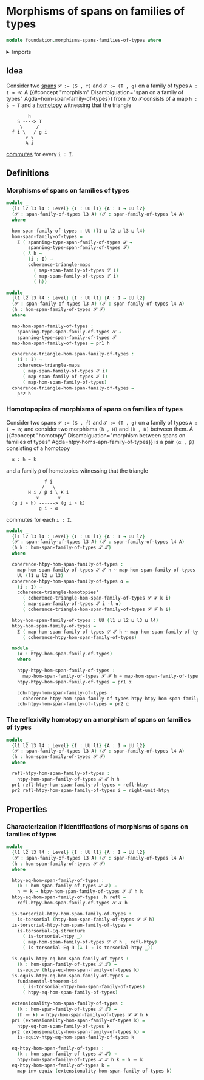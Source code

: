 # Morphisms of spans on families of types

```agda
module foundation.morphisms-spans-families-of-types where
```

<details><summary>Imports</summary>

```agda
open import foundation.commuting-triangles-of-homotopies
open import foundation.dependent-pair-types
open import foundation.equality-dependent-function-types
open import foundation.fundamental-theorem-of-identity-types
open import foundation.homotopy-induction
open import foundation.spans-families-of-types
open import foundation.structure-identity-principle
open import foundation.universe-levels
open import foundation.whiskering-homotopies

open import foundation-core.commuting-triangles-of-maps
open import foundation-core.equivalences
open import foundation-core.homotopies
open import foundation-core.identity-types
open import foundation-core.torsorial-type-families
```

</details>

## Idea

Consider two [spans](foundation.spans-families-of-types.md) `𝒮 := (S , f)` and `𝒯 := (T , g)` on a family of types `A : I → 𝒰`. A {{#concept "morphism" Disambiguation="span on a family of types" Agda=hom-span-family-of-types}} from `𝒮` to `𝒯` consists of a map `h : S → T` and a [homotopy](foundation-core.homotopies.md) witnessing that the triangle

```text
        h
    S ----> T
     \     /
  f i \   / g i
       ∨ ∨
       A i
```

[commutes](foundation-core.commuting-triangles-of-maps.md) for every `i : I`.

## Definitions

### Morphisms of spans on families of types

```agda
module _
  {l1 l2 l3 l4 : Level} {I : UU l1} {A : I → UU l2}
  (𝒮 : span-family-of-types l3 A) (𝒯 : span-family-of-types l4 A)
  where

  hom-span-family-of-types : UU (l1 ⊔ l2 ⊔ l3 ⊔ l4)
  hom-span-family-of-types =
    Σ ( spanning-type-span-family-of-types 𝒮 →
        spanning-type-span-family-of-types 𝒯)
      ( λ h →
        (i : I) →
        coherence-triangle-maps
          ( map-span-family-of-types 𝒮 i)
          ( map-span-family-of-types 𝒯 i)
          ( h))

module _
  {l1 l2 l3 l4 : Level} {I : UU l1} {A : I → UU l2}
  (𝒮 : span-family-of-types l3 A) (𝒯 : span-family-of-types l4 A)
  (h : hom-span-family-of-types 𝒮 𝒯)
  where

  map-hom-span-family-of-types :
    spanning-type-span-family-of-types 𝒮 →
    spanning-type-span-family-of-types 𝒯
  map-hom-span-family-of-types = pr1 h

  coherence-triangle-hom-span-family-of-types :
    (i : I) →
    coherence-triangle-maps
      ( map-span-family-of-types 𝒮 i)
      ( map-span-family-of-types 𝒯 i)
      ( map-hom-span-family-of-types)
  coherence-triangle-hom-span-family-of-types =
    pr2 h
```

### Homotopopies of morphisms of spans on families of types

Consider two spans `𝒮 := (S , f)` and `𝒯 := (T , g)` on a family of types `A : I → 𝒰`, and consider two morphisms `(h , H)` and `(k , K)` between them. A {{#concept "homotopy" Disambiguation="morphism between spans on families of types" Agda=htpy-homs-apn-family-of-types}} is a pair `(α , β)` consisting of a homotopy

```text
  α : h ~ k
```

and a family `β` of homotopies witnessing that the triangle

```text
              f i
             /   \
        H i / β i \ K i
           ∨       ∨
  (g i ∘ h) ------> (g i ∘ k)
            g i · α
```

commutes for each `i : I`.

```agda
module _
  {l1 l2 l3 l4 : Level} {I : UU l1} {A : I → UU l2}
  (𝒮 : span-family-of-types l3 A) (𝒯 : span-family-of-types l4 A)
  (h k : hom-span-family-of-types 𝒮 𝒯)
  where

  coherence-htpy-hom-span-family-of-types :
    map-hom-span-family-of-types 𝒮 𝒯 h ~ map-hom-span-family-of-types 𝒮 𝒯 k →
    UU (l1 ⊔ l2 ⊔ l3)
  coherence-htpy-hom-span-family-of-types α =
    (i : I) →
    coherence-triangle-homotopies'
      ( coherence-triangle-hom-span-family-of-types 𝒮 𝒯 k i)
      ( map-span-family-of-types 𝒯 i ·l α)
      ( coherence-triangle-hom-span-family-of-types 𝒮 𝒯 h i)

  htpy-hom-span-family-of-types : UU (l1 ⊔ l2 ⊔ l3 ⊔ l4)
  htpy-hom-span-family-of-types =
    Σ ( map-hom-span-family-of-types 𝒮 𝒯 h ~ map-hom-span-family-of-types 𝒮 𝒯 k)
      ( coherence-htpy-hom-span-family-of-types)

  module _
    (α : htpy-hom-span-family-of-types)
    where

    htpy-htpy-hom-span-family-of-types :
      map-hom-span-family-of-types 𝒮 𝒯 h ~ map-hom-span-family-of-types 𝒮 𝒯 k
    htpy-htpy-hom-span-family-of-types = pr1 α

    coh-htpy-hom-span-family-of-types :
      coherence-htpy-hom-span-family-of-types htpy-htpy-hom-span-family-of-types
    coh-htpy-hom-span-family-of-types = pr2 α
```

### The reflexivity homotopy on a morphism of spans on families of types

```agda
module _
  {l1 l2 l3 l4 : Level} {I : UU l1} {A : I → UU l2}
  (𝒮 : span-family-of-types l3 A) (𝒯 : span-family-of-types l4 A)
  (h : hom-span-family-of-types 𝒮 𝒯)
  where

  refl-htpy-hom-span-family-of-types :
    htpy-hom-span-family-of-types 𝒮 𝒯 h h
  pr1 refl-htpy-hom-span-family-of-types = refl-htpy
  pr2 refl-htpy-hom-span-family-of-types i = right-unit-htpy
```

## Properties

### Characterization if identifications of morphisms of spans on families of types

```agda
module _
  {l1 l2 l3 l4 : Level} {I : UU l1} {A : I → UU l2}
  (𝒮 : span-family-of-types l3 A) (𝒯 : span-family-of-types l4 A)
  (h : hom-span-family-of-types 𝒮 𝒯)
  where

  htpy-eq-hom-span-family-of-types :
    (k : hom-span-family-of-types 𝒮 𝒯) →
    h ＝ k → htpy-hom-span-family-of-types 𝒮 𝒯 h k
  htpy-eq-hom-span-family-of-types .h refl =
    refl-htpy-hom-span-family-of-types 𝒮 𝒯 h

  is-torsorial-htpy-hom-span-family-of-types :
    is-torsorial (htpy-hom-span-family-of-types 𝒮 𝒯 h)
  is-torsorial-htpy-hom-span-family-of-types =
    is-torsorial-Eq-structure
      ( is-torsorial-htpy _)
      ( map-hom-span-family-of-types 𝒮 𝒯 h , refl-htpy)
      ( is-torsorial-Eq-Π (λ i → is-torsorial-htpy _))

  is-equiv-htpy-eq-hom-span-family-of-types :
    (k : hom-span-family-of-types 𝒮 𝒯) →
    is-equiv (htpy-eq-hom-span-family-of-types k)
  is-equiv-htpy-eq-hom-span-family-of-types =
    fundamental-theorem-id
      ( is-torsorial-htpy-hom-span-family-of-types)
      ( htpy-eq-hom-span-family-of-types)

  extensionality-hom-span-family-of-types :
    (k : hom-span-family-of-types 𝒮 𝒯) →
    (h ＝ k) ≃ htpy-hom-span-family-of-types 𝒮 𝒯 h k
  pr1 (extensionality-hom-span-family-of-types k) =
    htpy-eq-hom-span-family-of-types k
  pr2 (extensionality-hom-span-family-of-types k) =
    is-equiv-htpy-eq-hom-span-family-of-types k

  eq-htpy-hom-span-family-of-types :
    (k : hom-span-family-of-types 𝒮 𝒯) →
    htpy-hom-span-family-of-types 𝒮 𝒯 h k → h ＝ k
  eq-htpy-hom-span-family-of-types k =
    map-inv-equiv (extensionality-hom-span-family-of-types k)
```

